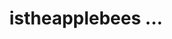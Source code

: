 ---
ee_id: '4395'
site: '1'
type: '2'
long_id: 2013-132 istheapplebeesondelcoparkdrinthesuburbsofdaytonopenrightnow.com
url: 2013-132-istheapplebeesondelcoparkdrinthesuburbsofdaytonopenrightnow.com
title: istheapplebees ...
year: '2013'
medium: Website
commission:
dims:
pitch: ".....exactly the URL says. Would u believe me if I told u this took me 5 years
  to finish?"
ps:
live_url: http://istheapplebeesondelcoparkdrinthesuburbsofdaytonopenrightnow.com
related:
youtube:
imgs: 2013-132-digital-db-02.jpg
subheading:
display_year: '2018'
download:
add_credit:
add_credits:
related_code:
layout: things-i-made
---